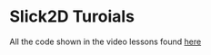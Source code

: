# Slick2D Turoials
All the code shown in the video lessons found <a href = "https://www.youtube.com/embed/vMgYaQ58rc0?list=PLYvWK1o5V2aVo1OCpkF-j63qebxffCGC9">here</a>

